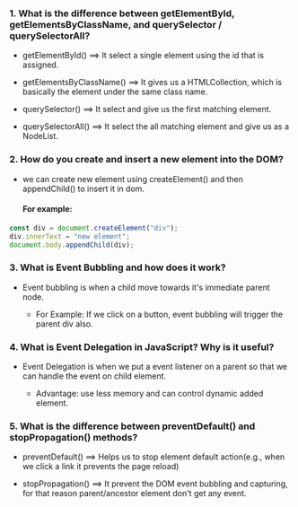 ### 1. What is the difference between getElementById, getElementsByClassName, and querySelector / querySelectorAll?

- getElementById() ==> It select a single element using the id that is assigned.

- getElementsByClassName() ==> It gives us a HTMLCollection, which is basically the element under the same class name.

- querySelector() ==> It select and give us the first matching element.

- querySelectorAll() ==> It select the all matching element and give us as a NodeList.

### 2. How do you create and insert a new element into the DOM?

- we can create new element using createElement() and then appendChild() to insert it in dom.
  #### For example:

```js
const div = document.createElement("div");
div.innerText = "new element";
document.body.appendChild(div);
```

### 3. What is Event Bubbling and how does it work?

- Event bubbling is when a child move towards it's immediate parent node.

  - For Example: If we click on a button, event bubbling will trigger the parent div also.

### 4. What is Event Delegation in JavaScript? Why is it useful?

- Event Delegation is when we put a event listener on a parent so that we can handle the event on child element.

  - Advantage: use less memory and can control dynamic added element.

### 5. What is the difference between preventDefault() and stopPropagation() methods?

- preventDefault() ==> Helps us to stop element default action(e.g., when we click a link it prevents the page reload)

- stopPropagation() ==> It prevent the DOM event bubbling and capturing, for that reason parent/ancestor element don't get any event.
